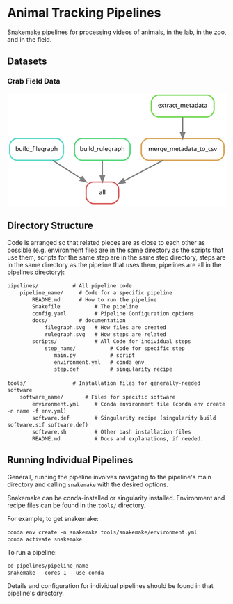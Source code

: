 
# Animal Tracking Pipelines

Snakemake pipelines for processing videos of animals, in the lab, in the zoo, and in the field.

## Datasets

### Crab Field Data

![](pipelines/crab_field/docs/rulegraph.svg)


## Directory Structure

Code is arranged so that related pieces are as close to each other as possible (e.g. environment files are in the same directory as the scripts that use them, scripts for the same step are in the same step directory, steps are in the same directory as the pipeline that uses them, pipelines are all in the pipelines directory):


```
pipelines/           # All pipeline code
    pipeline_name/     # Code for a specific pipeline
        README.md      # How to run the pipeline
        Snakefile           # The pipeline
        config.yaml         # Pipeline Configuration options
        docs/          # documentation
            filegraph.svg   # How files are created
            rulegraph.svg   # How steps are related
        scripts/            # All Code for individual steps
            step_name/           # Code for specific step 
               main.py           # script
               environment.yml   # conda env
               step.def          # singularity recipe

tools/               # Installation files for generally-needed software
    software_name/       # Files for specific software
        environment.yml     # Conda environment file (conda env create -n name -f env.yml)
        software.def        # Singularity recipe (singularity build software.sif software.def)
        software.sh         # Other bash installation files
        README.md           # Docs and explanations, if needed.
```

## Running Individual Pipelines

Generall, running the pipeline involves navigating to the pipeline's main directory and calling `snakemake` with the desired options.

Snakemake can be conda-installed or singularity installed.  Environment and recipe files can be found in the `tools/` directory.

For example, to get snakemake:
```
conda env create -n snakemake tools/snakemake/environment.yml
conda activate snakemake
```

To run a pipeline:
```
cd pipelines/pipeline_name
snakemake --cores 1 --use-conda
```

Details and configuration for individual pipelines should be found in that pipeline's directory.

